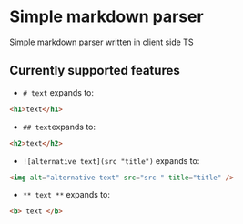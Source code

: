 # Simple markdown parser

Simple markdown parser written in client side TS

## Currently supported features

- `# text` expands to:

```html
<h1>text</h1>
```

- `## text`expands to:

```html
<h2>text</h2>
```

- `![alternative text](src "title")` expands to:

```html
<img alt="alternative text" src="src " title="title" />
```

- `** text **` expands to:

```html
<b> text </b>
```
